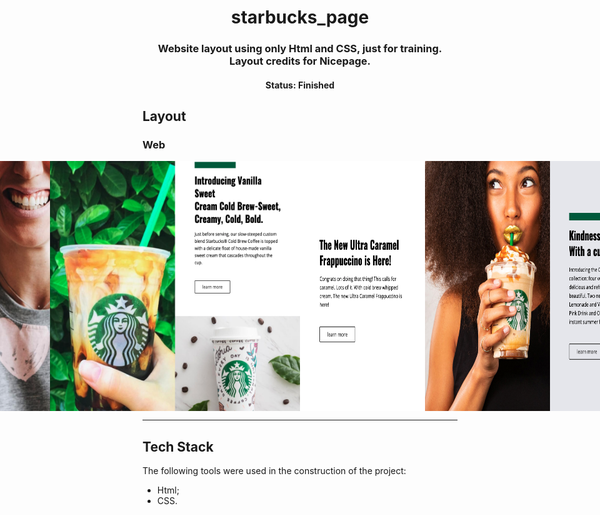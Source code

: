 <h1 align="center">starbucks_page</h1>
<h3 align="center">
  Website layout using only Html and CSS, just for training.
  <br/>
  Layout credits for Nicepage.
</h3>

<h4 align="center"> 
	 Status: Finished
</h4>

## Layout

### Web

<p align="center" style="display: flex; align-items: flex-start; justify-content: center;">
  <img alt="page screen" src="./assets/img/screen1.png" width="400px" height="400px">
  <img alt="page screen" src="./assets/img/screen2.png" width="400px" height="400px">
  <img alt="page screen" src="./assets/img/screen3.png" width="400px" height="400px">
  <img alt="page screen" src="./assets/img/screen4.png" width="400px" height="400px">
  <img alt="page screen" src="./assets/img/screen5.png" width="400px" height="400px">
  <img alt="page screen" src="./assets/img/screen6.png" width="400px" height="400px">
</p>

---

## Tech Stack

The following tools were used in the construction of the project:

- Html;
- CSS.